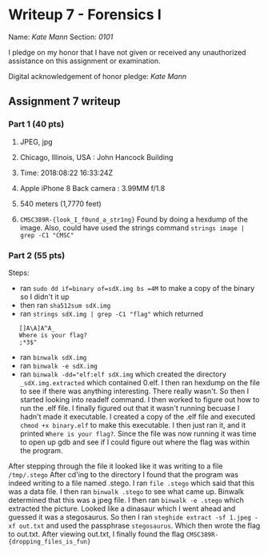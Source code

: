 Writeup 7 - Forensics I
======

Name: *Kate Mann*
Section: *0101*

I pledge on my honor that I have not given or received any unauthorized assistance on this assignment or examination.

Digital acknowledgement of honor pledge: *Kate Mann*

## Assignment 7 writeup

### Part 1 (40 pts)

1. JPEG, jpg

2. Chicago, Illinois, USA : John Hancock Building 

3. Time: 2018:08:22 16:33:24Z

4. Apple iPhone 8 Back camera : 3.99MM f/1.8

5. 540 meters (1,7770 feet)

6. `CMSC389R-{look_I_f0und_a_str1ng}` Found by doing a hexdump of the image. Also, could have used the 
strings command `strings image | grep -C1 "CMSC"`

### Part 2 (55 pts)
Steps: 
* ran `sudo dd if=binary of=sdX.img bs =4M` to make a copy of the binary so I didn't 
it up
* then ran `sha512sum sdX.img` 
* ran `strings sdX.img | grep -C1 "flag"` which returned 
```
   []A\A]A^A_
   Where is your flag?
   ;*3$"
```
* ran `binwalk sdX.img`
* ran `binwalk -e sdX.img`
* ran `binwalk -dd="elf:elf sdX.img` which created the directory `_sdX.img.extracted` which contained 0.elf. 
I then ran hexdump on the file to see if there was anything interesting. There really wasn't. So then I started
looking into readelf command. I then worked to figure out how to run the .elf file. I finally figured out that 
it wasn't running becuase I hadn't made it executable. I created a copy of the .elf file and executed 
`chmod +x binary.elf` to make this executable. I then just ran it, and it printed `Where is your flag?`. 
Since the file was now running it was time to open up gdb and see if I could figure out where the flag
was within the program. 

After stepping through the file it looked like it was writing to a file `/tmp/.stego` 
After cd'ing to the directory I found that the program was indeed writing to a file named .stego. 
I ran `file .stego` which said that this was a data file. I then ran `binwalk .stego`
to see what came up. Binwalk determined that this was a jpeg file. I then ran `binwalk -e .stego` which 
extracted the picture. Looked like a dinasaur which I went ahead and guessed it was a stegosaurus. So 
then I ran `steghide extract -sf 1.jpeg -xf out.txt` and used the passphrase `stegosaurus`. Which then wrote 
the flag to out.txt. After viewing out.txt, I finally found the flag `CMSC389R-{dropping_files_is_fun}`